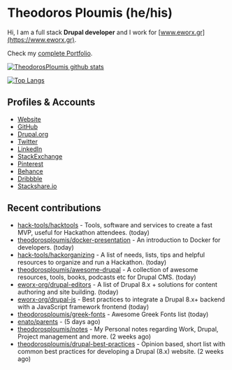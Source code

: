 # Theodoros Ploumis (he/his)

Hi, I am a full stack **Drupal developer** and I work for [www.eworx.gr](https://www.eworx.gr).

Check my [complete Portfolio](https://theodorosploumis.github.io/portfolio).

[![TheodorosPloumis github stats](https://github-readme-stats.vercel.app/api?username=theodorosploumis&count_private=true&show_icons=true&&theme=radical)](https://github.com/theodorosploumis)

[![Top Langs](https://github-readme-stats.vercel.app/api/top-langs/?username=theodorosploumis&layout=compact&theme=radical)](https://github.com/theodorosploumis?tab=repositories)

## Profiles & Accounts

- [Website](http://www.theodorosploumis.com/en)
- [GitHub](https://github.com/theodorosploumis)
- [Drupal.org](https://www.drupal.org/u/theodorosploumis)
- [Twitter](https://twitter.com/theoploumis)
- [LinkedIn](http://gr.linkedin.com/in/theodorosploumis)
- [StackExchange](http://stackexchange.com/users/1447199/theodorosploumis)
- [Pinterest](http://pinterest.com/theoploumis)
- [Behance](http://be.net/TheodorosPloumis)
- [Dribbble](https://dribbble.com/TheodorosPloumis)
- [Stackshare.io](https://stackshare.io/theodorosploumis/personal-stack)

## Recent contributions


- [hack-tools/hacktools](https://github.com/hack-tools/hacktools) - Tools, software and services to create a fast MVP, useful for Hackathon attendees. (today)
- [theodorosploumis/docker-presentation](https://github.com/theodorosploumis/docker-presentation) - An introduction to Docker for developers. (today)
- [hack-tools/hackorganizing](https://github.com/hack-tools/hackorganizing) - A list of needs, lists, tips and helpful resources to organize and run a Hackathon. (today)
- [theodorosploumis/awesome-drupal](https://github.com/theodorosploumis/awesome-drupal) - A collection of awesome resources, tools, books, podcasts etc for Drupal CMS. (today)
- [eworx-org/drupal-editors](https://github.com/eworx-org/drupal-editors) - A list of Drupal 8.x &#43; solutions for content authoring and site building. (today)
- [eworx-org/drupal-js](https://github.com/eworx-org/drupal-js) - Best practices to integrate a Drupal 8.x&#43; backend with a JavaScript framework frontend (today)
- [theodorosploumis/greek-fonts](https://github.com/theodorosploumis/greek-fonts) - Awesome Greek Fonts list (today)
- [enato/parents](https://github.com/enato/parents) -  (5 days ago)
- [theodorosploumis/notes](https://github.com/theodorosploumis/notes) - My Personal notes regarding Work, Drupal, Project management and more. (2 weeks ago)
- [theodorosploumis/drupal-best-practices](https://github.com/theodorosploumis/drupal-best-practices) - Opinion based, short list with common best practices for developing a Drupal (8.x) website. (2 weeks ago)
